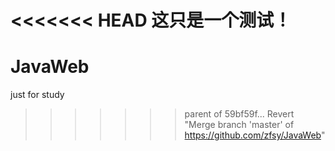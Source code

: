<<<<<<< HEAD
这只是一个测试！
=======
# JavaWeb
just for study
>>>>>>> parent of 59bf59f... Revert "Merge branch 'master' of https://github.com/zfsy/JavaWeb"
